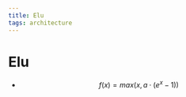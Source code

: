```yaml
---
title: Elu
tags: architecture 
---
```


# Elu
- $$f(x) = max(x, a \cdot (e^x-1))$$


































































